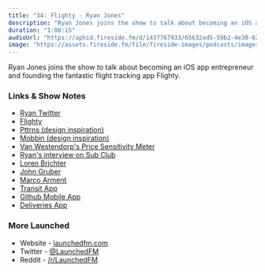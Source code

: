 ```yaml
---
title: "34: Flighty - Ryan Jones"
description: "Ryan Jones joins the show to talk about becoming an iOS app entrepreneur and founding the fantastic flight tracking app Flighty."
duration: "1:08:15"
audioUrl: "https://aphid.fireside.fm/d/1437767933/65632ad5-59b2-4e30-82d1-13845dce07dd/ed78d0df-ad5b-48a4-b43d-d2b9bd73dcaa.mp3"
image: "https://assets.fireside.fm/file/fireside-images/podcasts/images/6/65632ad5-59b2-4e30-82d1-13845dce07dd/episodes/e/ed78d0df-ad5b-48a4-b43d-d2b9bd73dcaa/cover.jpg?v=1"
---
```


<p>Ryan Jones joins the show to talk about becoming an iOS app entrepreneur and founding the fantastic flight tracking app Flighty.</p>

<h3>Links &amp; Show Notes</h3>

<ul>
<li><a href="https://twitter.com/rjonesy" rel="nofollow">Ryan Twitter</a></li>
<li><a href="https://www.flightyapp.com" rel="nofollow">Flighty</a></li>
<li><a href="https://www.pttrns.com" rel="nofollow">Pttrns (design inspiration)</a></li>
<li><a href="https://mobbin.design/browse/ios/apps" rel="nofollow">Mobbin (design inspiration)</a></li>
<li><a href="https://en.wikipedia.org/wiki/Van_Westendorp%27s_Price_Sensitivity_Meter" rel="nofollow">Van Westendorp&#39;s Price Sensitivity Meter</a></li>
<li><a href="https://subclub.com/episode/ryan-jones-going-all-in-on-indie-app-development" rel="nofollow">Ryan&#39;s interview on Sub Club</a></li>
<li><a href="https://twitter.com/lorenb" rel="nofollow">Loren Brichter</a></li>
<li><a href="https://twitter.com/gruber?ref_src=twsrc%5Egoogle%7Ctwcamp%5Eserp%7Ctwgr%5Eauthor" rel="nofollow">John Gruber</a></li>
<li><a href="https://twitter.com/marcoarment" rel="nofollow">Marco Arment</a></li>
<li><a href="https://transitapp.com" rel="nofollow">Transit App</a></li>
<li><a href="https://github.com/mobile" rel="nofollow">Github Mobile App</a></li>
<li><a href="https://deliveries.app/en.html" rel="nofollow">Deliveries App</a></li>
</ul>

<h3>More Launched</h3>

<ul>
<li>Website - <a href="https://launchedfm.com" rel="nofollow">launchedfm.com</a></li>
<li>Twitter - <a href="https://twitter.com/launchedfm" rel="nofollow">@LaunchedFM</a></li>
<li>Reddit - <a href="https://www.reddit.com/r/LaunchedFM/" rel="nofollow">/r/LaunchedFM</a></li>
</ul>
